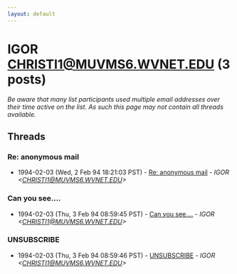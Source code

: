 ```yaml
---
layout: default
---
```


# IGOR <CHRISTI1@MUVMS6.WVNET.EDU> (3 posts)

_Be aware that many list participants used multiple email addresses over their time active on the list. As such this page may not contain all threads available._

## Threads

### Re: anonymous mail
+ 1994-02-03 (Wed, 2 Feb 94 18:21:03 PST) - [Re: anonymous mail](/archive/1994/02/467094bd5c71a148afbffd994230f0d9bccadcd0ac52b45834db909c0441490b) - _IGOR \<CHRISTI1@MUVMS6.WVNET.EDU\>_

### Can you see....
+ 1994-02-03 (Thu, 3 Feb 94 08:59:45 PST) - [Can you see....](/archive/1994/02/4fb7e68c0aed5e6671968f8e5e2c8c054ffcdc2c7dd118959d5e2b7bec33fb41) - _IGOR \<CHRISTI1@MUVMS6.WVNET.EDU\>_

### UNSUBSCRIBE
+ 1994-02-03 (Thu, 3 Feb 94 08:59:46 PST) - [UNSUBSCRIBE](/archive/1994/02/1c47f1aca1a3e44bcc9fe34cf5d8e082b02235cf4f7d064a125d255d0b43c3d5) - _IGOR \<CHRISTI1@MUVMS6.WVNET.EDU\>_


